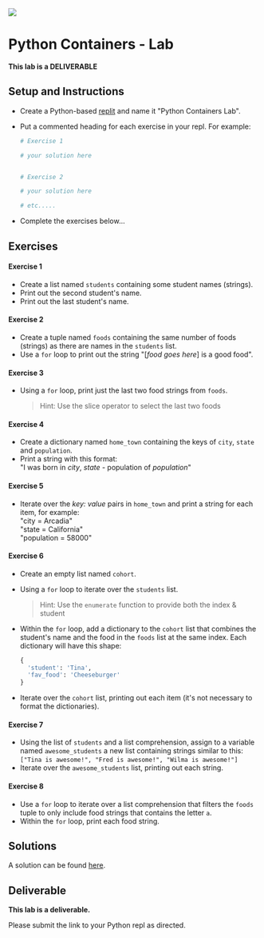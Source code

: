 <img src="https://i.imgur.com/DPzk4Ok.png">

# Python Containers - Lab

**This lab is a DELIVERABLE**

## Setup and Instructions

- Create a Python-based [replit](https://replit.com) and name it "Python Containers Lab".
- Put a commented heading for each exercise in your repl.  For example:

  ```python
  # Exercise 1

  # your solution here


  # Exercise 2

  # your solution here

  # etc.....
  ```

- Complete the exercises below...

## Exercises


#### Exercise 1

- Create a list named `students` containing some student names (strings).
- Print out the second student's name.
- Print out the last student's name.

#### Exercise 2

- Create a tuple named `foods` containing the same number of foods (strings) as there are names in the `students` list.
- Use a `for` loop to print out the string "[_food goes here_] is a good food".

#### Exercise 3

- Using a `for` loop, print just the last two food strings from `foods`.

  > Hint:  Use the slice operator to select the last two foods

#### Exercise 4

- Create a dictionary named `home_town` containing the keys of `city`, `state` and `population`.
- Print a string with this format:<br>"I was born in _city_, _state_ - population of _population_"

#### Exercise 5

- Iterate over the _key: value_ pairs in `home_town` and print a string for each item, for example:<br>"city = Arcadia"<br>"state = California"<br>"population = 58000"

#### Exercise 6

- Create an empty list named `cohort`.
- Using a `for` loop to iterate over the `students` list.
  > Hint: Use the `enumerate` function to provide both the index & student
- Within the `for` loop, add a dictionary to the `cohort` list that combines the student's name and the food in the `foods` list at the same index. Each dictionary will have this shape:

	```python
	{
	  'student': 'Tina',
	  'fav_food': 'Cheeseburger'
	}
	```
- Iterate over the `cohort` list, printing out each item (it's not necessary to format the dictionaries).


#### Exercise 7

- Using the list of `students` and a list comprehension, assign to a variable named `awesome_students` a new list containing strings similar to this:<br>`["Tina is awesome!", "Fred is awesome!", "Wilma is awesome!"]`
- Iterate over the `awesome_students` list, printing out each string.

#### Exercise 8

- Use a `for` loop to iterate over a list comprehension that filters the  `foods` tuple to only include food strings that contains the letter `a`.
- Within the `for` loop, print each food string.

## Solutions

A solution can be found [here](https://repl.it/@jim_clark/Python-Containers-and-Ranges-Lab).

## Deliverable

**This lab is a deliverable.**

Please submit the link to your Python repl as directed.








